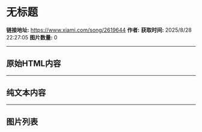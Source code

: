 # 无标题

**链接地址:** https://www.xiami.com/song/2619644
**作者:** 
**获取时间:** 2025/8/28 22:27:05
**图片数量:** 0

---

## 原始HTML内容



---

## 纯文本内容



---

## 图片列表


